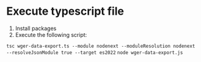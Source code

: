 # Execute typescript file

1. Install packages
2. Execute the following script:

`tsc wger-data-export.ts --module nodenext --moduleResolution nodenext --resolveJsonModule true --target es2022`
`node wger-data-export.js`


